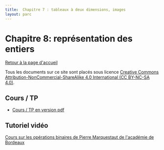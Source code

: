 ```yaml
---
title:  Chapitre 7 : tableaux à deux dimensions, images
layout: parc
---
```




# Chapitre 8: représentation des entiers

[Retour à la page d'accueil](https://parc-nsi.github.io/premiere-nsi/index.html)

Tous les documents sur ce site sont   placés sous licence [Creative Commons Attribution-NonCommercial-ShareAlike 4.0 International (CC BY-NC-SA 4.0)](https://creativecommons.org/licenses/by-nc-sa/4.0/).

## Cours / TP

* [Cours / TP en version pdf](chapitre8/Cours_8_Rep_entiers.pdf)
  


## Tutoriel vidéo 

[Cours sur les opérations binaires de Pierre Marquestaut de l'académie de Bordeaux](https://peertube.lyceeconnecte.fr/videos/watch/b9913547-0bea-4d42-82ea-47598f2e74fd)
